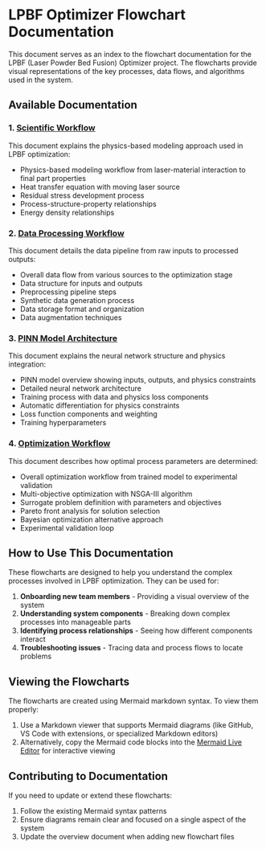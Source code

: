 # LPBF Optimizer Flowchart Documentation

This document serves as an index to the flowchart documentation for the LPBF (Laser Powder Bed Fusion) Optimizer project. The flowcharts provide visual representations of the key processes, data flows, and algorithms used in the system.

## Available Documentation

### 1. [Scientific Workflow](scientific_workflow.md)

This document explains the physics-based modeling approach used in LPBF optimization:
- Physics-based modeling workflow from laser-material interaction to final part properties
- Heat transfer equation with moving laser source
- Residual stress development process
- Process-structure-property relationships
- Energy density relationships

### 2. [Data Processing Workflow](data_processing_workflow.md)

This document details the data pipeline from raw inputs to processed outputs:
- Overall data flow from various sources to the optimization stage
- Data structure for inputs and outputs
- Preprocessing pipeline steps
- Synthetic data generation process
- Data storage format and organization
- Data augmentation techniques

### 3. [PINN Model Architecture](pinn_model_architecture.md)

This document explains the neural network structure and physics integration:
- PINN model overview showing inputs, outputs, and physics constraints
- Detailed neural network architecture
- Training process with data and physics loss components
- Automatic differentiation for physics constraints
- Loss function components and weighting
- Training hyperparameters

### 4. [Optimization Workflow](optimization_workflow.md)

This document describes how optimal process parameters are determined:
- Overall optimization workflow from trained model to experimental validation
- Multi-objective optimization with NSGA-III algorithm
- Surrogate problem definition with parameters and objectives
- Pareto front analysis for solution selection
- Bayesian optimization alternative approach
- Experimental validation loop

## How to Use This Documentation

These flowcharts are designed to help you understand the complex processes involved in LPBF optimization. They can be used for:

1. **Onboarding new team members** - Providing a visual overview of the system
2. **Understanding system components** - Breaking down complex processes into manageable parts
3. **Identifying process relationships** - Seeing how different components interact
4. **Troubleshooting issues** - Tracing data and process flows to locate problems

## Viewing the Flowcharts

The flowcharts are created using Mermaid markdown syntax. To view them properly:

1. Use a Markdown viewer that supports Mermaid diagrams (like GitHub, VS Code with extensions, or specialized Markdown editors)
2. Alternatively, copy the Mermaid code blocks into the [Mermaid Live Editor](https://mermaid.live/) for interactive viewing

## Contributing to Documentation

If you need to update or extend these flowcharts:

1. Follow the existing Mermaid syntax patterns
2. Ensure diagrams remain clear and focused on a single aspect of the system
3. Update the overview document when adding new flowchart files